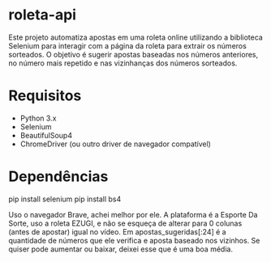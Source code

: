 # roleta-api
Este projeto automatiza apostas em uma roleta online utilizando a biblioteca Selenium para interagir com a página da roleta para extrair os números sorteados. O objetivo é sugerir apostas baseadas nos números anteriores, no número mais repetido e nas vizinhanças dos números sorteados.

# Requisitos
- Python 3.x
- Selenium
- BeautifulSoup4
- ChromeDriver (ou outro driver de navegador compatível)

# Dependências
pip install selenium
pip install bs4

Uso o navegador Brave, achei melhor por ele.
A plataforma é a Esporte Da Sorte, uso a roleta EZUGI, e não se esqueça de alterar para 0 colunas (antes de apostar) igual no vídeo.
Em apostas_sugeridas[:24] é a quantidade de números que ele verifica e aposta baseado nos vizinhos.
Se quiser pode aumentar ou baixar, deixei esse que é uma boa média.
